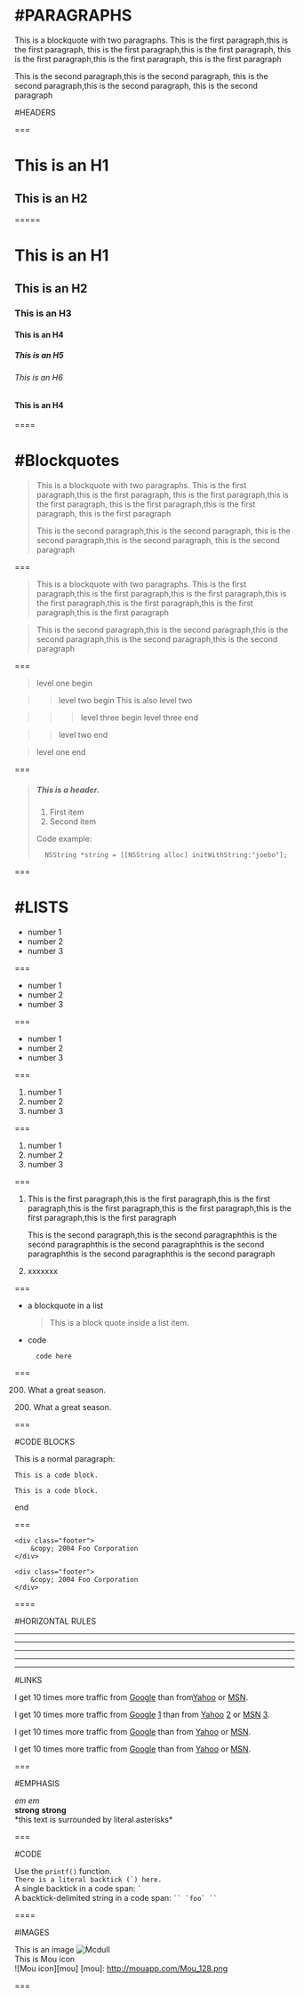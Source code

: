 #PARAGRAPHS
===
This is a blockquote with two paragraphs. This is the first paragraph,this is the first paragraph, this is the first paragraph,this is the first paragraph,  this is the first paragraph,this is the first paragraph, this is the first paragraph

This is the second paragraph,this is the second paragraph, this is the second paragraph,this is the second paragraph, this is the second paragraph

#HEADERS

===

This is an H1
===
This is an H2
---

=====

# This is an H1
## This is an H2
### This is an H3
#### This is an H4
##### This is an H5
###### This is an H6


#### This is an H4 ####

====

#Blockquotes
===

> This is a blockquote with two paragraphs.
> This is the first paragraph,this is the first paragraph,
> this is the first paragraph,this is the first paragraph,
> this is the first paragraph,this is the first paragraph,
> this is the first paragraph
> 
> This is the second paragraph,this is the second paragraph,
> this is the second paragraph,this is the second paragraph,
> this is the second paragraph

===

> This is a blockquote with two paragraphs.
> This is the first paragraph,this is the first paragraph,this is the first paragraph,this is the first paragraph,this is the first paragraph,this is the first paragraph,this is the first paragraph

> This is the second paragraph,this is the second paragraph,this is the second paragraph,this is the second paragraph,this is the second paragraph

===

> level one begin

>> level two begin
>> This is also level two 

>>> level three begin
>>> level three end 

>> level two end 

> level one end

===

> ##### This is a header.
> 
> 1. First item
> 2. Second item
>
> Code example:
>
>		NSString *string = [[NSString alloc] initWithString:"joebo"];

===

#LISTS
===

* number 1
* number 2
* number 3

===

+ number 1
+ number 2
+ number 3

===

- number 1
- number 2
- number 3

===

1. number 1
2. number 2
3. number 3

===

<ol>
<li>number 1</li>
<li>number 2</li>
<li>number 3</li>
</ol>

===

1. This is the first paragraph,this is the first paragraph,this is the first paragraph,this is the first paragraph,this is the first paragraph,this is the first paragraph,this is the first paragraph  

   This is the second paragraph,this is the second paragraphthis is the second paragraphthis is the second paragraphthis is the second paragraphthis is the second paragraphthis is the second paragraph
 
2. xxxxxxx

===

* a blockquote in a list 
  > This is a block quote
  > inside a list item.
* code
  
		code here
  
===

200. What a great season.

200\. What a great season.

===

#CODE BLOCKS

This is a normal paragraph:

    This is a code block.
    
    This is a code block.
end

===

	<div class="footer">
        &copy; 2004 Foo Corporation
    </div>
<pre><code>&lt;div class="footer"&gt;
    &amp;copy; 2004 Foo Corporation
&lt;/div&gt;
</code></pre>

====

#HORIZONTAL RULES

*****
* * *
- - - - 

--------
_ _ _

#LINKS

I get 10 times more traffic from [Google](http://google.com/        "Google") than from[Yahoo](http://search.yahoo.com/  "Yahoo Search") or [MSN](http://search.msn.com/    "MSN Search").

I get 10 times more traffic from [Google] [1] than from
[Yahoo] [2] or [MSN] [3].

  [1]: http://google.com/        "Google"
  [2]: http://search.yahoo.com/  "Yahoo Search"
  [3]: http://search.msn.com/    "MSN Search"
  


I get 10 times more traffic from [Google][] than from
[Yahoo][] or [MSN][].

  [google]: http://google.com/        "Google"
  [yahoo]:  http://search.yahoo.com/  "Yahoo Search"
  [msn]:    http://search.msn.com/    "MSN Search"
  


<p>I get 10 times more traffic from <a href="http://google.com/"
title="Google">Google</a> than from
<a href="http://search.yahoo.com/" title="Yahoo Search">Yahoo</a>
or <a href="http://search.msn.com/" title="MSN Search">MSN</a>.</p>

===

#EMPHASIS

*em*  _em_  
**strong** __strong__  
\*this text is surrounded by literal asterisks\*

===

#CODE

Use the `printf()` function.  
```There is a literal backtick (`) here.```  
A single backtick in a code span: `` ` ``  
A backtick-delimited string in a code span: ``` `` `foo` `` ```

====

#IMAGES

This is an image ![Mcdull](http://a3.att.hudong.com/87/74/01300000591672125526746271100.jpg)  
This is Mou icon  
![Mou icon][mou]
[mou]: http://mouapp.com/Mou_128.png 

===